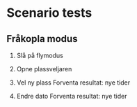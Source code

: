 #  Scenario tests


## Fråkopla modus
1. Slå på flymodus
2. Opne plassveljaren
3. Vel ny plass
Forventa resultat: nye tider 

1. Endre dato
Forventa resultat: nye tider
